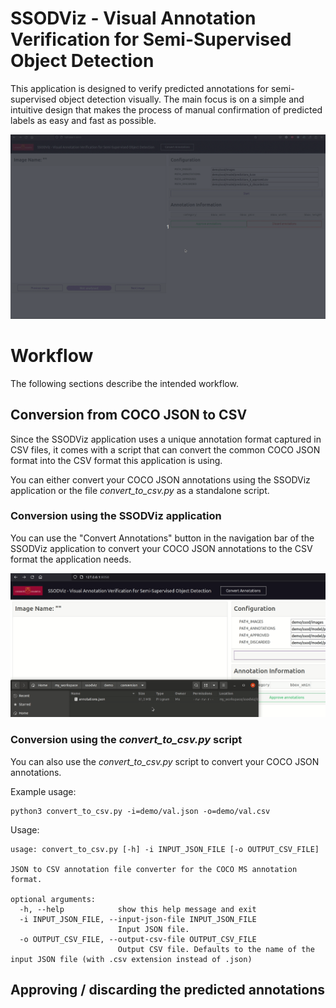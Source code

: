 # SSODViz - Visual Annotation Verification for Semi-Supervised Object Detection

This application is designed to verify predicted annotations for semi-supervised object detection visually. The main focus is on a simple and intuitive design that makes the process of manual confirmation of predicted labels as easy and fast as possible.

![Preview GIF](other/preview.gif)

# Workflow

The following sections describe the intended workflow.

## Conversion from COCO JSON to CSV

Since the SSODViz application uses a unique annotation format captured in CSV files, it comes with a script that can convert the common COCO JSON format into the CSV format this application is using.

You can either convert your COCO JSON annotations using the SSODViz application or the file *convert_to_csv.py* as a standalone script.

### Conversion using the SSODViz application

You can use the "Convert Annotations" button in the navigation bar of the SSODViz application to convert your COCO JSON annotations to the CSV format the application needs.

![Conversion GIF](other/conversion.gif)

### Conversion using the *convert_to_csv.py* script

You can also use the *convert_to_csv.py* script to convert your COCO JSON annotations.

Example usage:
```
python3 convert_to_csv.py -i=demo/val.json -o=demo/val.csv
```

Usage:
```
usage: convert_to_csv.py [-h] -i INPUT_JSON_FILE [-o OUTPUT_CSV_FILE]

JSON to CSV annotation file converter for the COCO MS annotation format.

optional arguments:
  -h, --help            show this help message and exit
  -i INPUT_JSON_FILE, --input-json-file INPUT_JSON_FILE
                        Input JSON file.
  -o OUTPUT_CSV_FILE, --output-csv-file OUTPUT_CSV_FILE
                        Output CSV file. Defaults to the name of the input JSON file (with .csv extension instead of .json)
```

## Approving / discarding the predicted annotations






